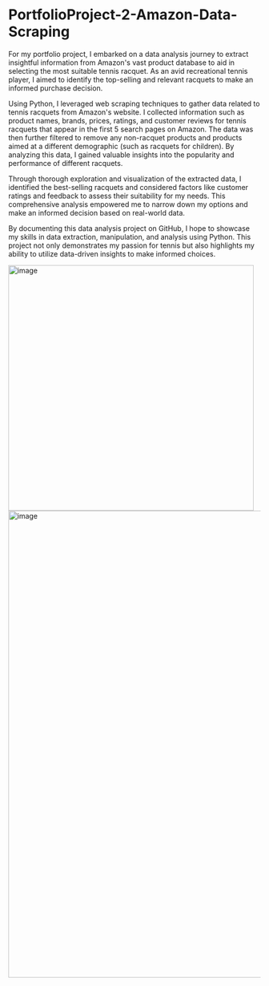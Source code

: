 # PortfolioProject-2-Amazon-Data-Scraping

For my portfolio project, I embarked on a data analysis journey to extract insightful information from Amazon's vast product database to aid in selecting the most suitable tennis racquet. As an avid recreational tennis player, I aimed to identify the top-selling and relevant racquets to make an informed purchase decision.

Using Python, I leveraged web scraping techniques to gather data related to tennis racquets from Amazon's website. I collected information such as product names, brands, prices, ratings, and customer reviews for tennis racquets that appear in the first 5 search pages on Amazon. The data was then further filtered to remove any non-racquet products and products aimed at a different demographic (such as racquets for children). By analyzing this data, I gained valuable insights into the popularity and performance of different racquets.

Through thorough exploration and visualization of the extracted data, I identified the best-selling racquets and considered factors like customer ratings and feedback to assess their suitability for my needs. This comprehensive analysis empowered me to narrow down my options and make an informed decision based on real-world data.

By documenting this data analysis project on GitHub, I hope to showcase my skills in data extraction, manipulation, and analysis using Python. This project not only demonstrates my passion for tennis but also highlights my ability to utilize data-driven insights to make informed choices.

<img width="490" alt="image" src="https://github.com/Vaya-Abhi/PortfolioProject-2-Amazon-Data-Scraping/assets/10281805/a681d63d-5b0b-456b-9737-9f4961087b61"><img width="932" alt="image" src="https://github.com/Vaya-Abhi/PortfolioProject-2-Amazon-Data-Scraping/assets/10281805/aeaaaca0-f4cc-4cb8-b0bd-fcb7e95c103d">

